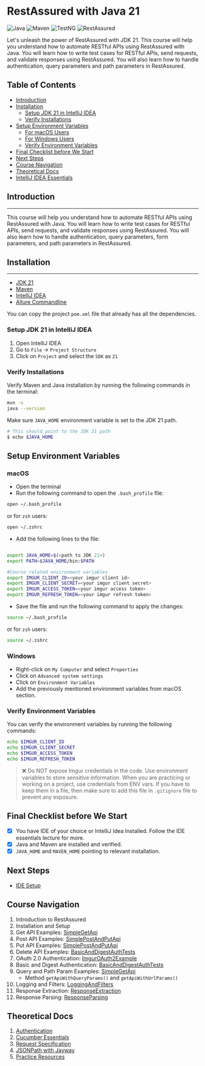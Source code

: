 # RestAssured with Java 21

![Java](https://img.shields.io/badge/Java-21-blue.svg?style=for-the-badge&logo=openjdk&logoColor=black&labelColor=ED8B00)
![Maven](https://img.shields.io/badge/Maven-3.9.5-blue?logo=apachemaven&logoColor=black&labelColor=C71A36&style=for-the-badge)
![TestNG](https://img.shields.io/badge/TestNG-7.10.2-blue?logo=testng&labelColor=CD6532&style=for-the-badge)
![RestAssured](https://img.shields.io/badge/RestAssured-5.4.0-blue?labelColor=00A86B&style=for-the-badge)

Let's unleash the power of RestAssured with JDK 21. This course will help you understand how to automate RESTful APIs
using RestAssured with Java. You will learn how to write test cases for RESTful APIs, send requests, and validate
responses using RestAssured. You will also learn how to handle authentication, query parameters and path parameters in
RestAssured.

## Table of Contents

- [Introduction](#introduction)
- [Installation](#installation)
  - [Setup JDK 21 in IntelliJ IDEA](#setup-jdk-21-in-intellij-idea)
  - [Verify Installations](#verify-installations)
- [Setup Environment Variables](#setup-environment-variables)
  - [For macOS Users](#macos)
  - [For Windows Users](#windows)
  - [Verify Environment Variables](#verify-environment-variables)
- [Final Checklist before We Start](#final-checklist-before-we-start)
- [Next Steps](#next-steps)
- [Course Navigation](#course-navigation)
- [Theoretical Docs](#theoretical-docs)
- [IntelliJ IDEA Essentials](course-resources/intellij-essentials.md)

## Introduction

***

This course will help you understand how to automate RESTful APIs using RestAssured with Java. You will learn how to
write test cases for RESTful APIs, send requests, and validate responses using RestAssured. You will also learn how to
handle authentication, query parameters, form parameters, and path parameters in RestAssured.

## Installation

***

- [JDK 21](https://www.oracle.com/java/technologies/downloads/)
- [Maven](https://maven.apache.org/download.cgi)
- [IntelliJ IDEA](https://www.jetbrains.com/idea/download/)
- [Allure Commandline](https://allurereport.org/docs/install/)

You can copy the project `pom.xml` file that already has all the dependencies.

### Setup JDK 21 in IntelliJ IDEA

1. Open IntelliJ IDEA
2. Go to `File` -> `Project Structure`
3. Click on `Project` and select the `SDK` as `21`

### Verify Installations

Verify Maven and Java installation by running the following commands in the terminal:

```bash
mvn -v
java --version
```

Make sure `JAVA_HOME` environment variable is set to the JDK 21 path.

```bash
# This should point to the JDK 21 path
$ echo $JAVA_HOME

```

## Setup Environment Variables

### macOS

- Open the terminal
- Run the following command to open the `.bash_profile` file:

```bash
open ~/.bash_profile
```

or for `zsh` users:

```bash
open ~/.zshrc
```

- Add the following lines to the file:

```bash

export JAVA_HOME=$(<path to JDK 21>)
export PATH=$JAVA_HOME/bin:$PATH

#Course related environment variables
export IMGUR_CLIENT_ID=<your imgur client id>
export IMGUR_CLIENT_SECRET=<your imgur client secret>
export IMGUR_ACCESS_TOKEN=<your imgur access token>
export IMGUR_REFRESH_TOKEN=<your imgur refresh token>

```

- Save the file and run the following command to apply the changes:

```bash
source ~/.bash_profile
```

or for `zsh` users:

```bash
source ~/.zshrc
```

### Windows

- Right-click on `My Computer` and select `Properties`
- Click on `Advanced system settings`
- Click on `Environment Variables`
- Add the previously mentioned environment variables from macOS section.

### Verify Environment Variables

You can verify the environment variables by running the following commands:

```bash
echo $IMGUR_CLIENT_ID
echo $IMGUR_CLIENT_SECRET
echo $IMGUR_ACCESS_TOKEN
echo $IMGUR_REFRESH_TOKEN
```

> ❌ Do NOT expose Imgur credentials in the code. Use environment variables to store sensitive information. When you are
> practicing
> or working on a project, use credentials from ENV vars. If you have to keep them in a file, then make sure to add this
> file in `.gitignore` file to prevent any exposure.

## Final Checklist before We Start

- [x] You have IDE of your choice or IntelliJ Idea Installed. Follow the IDE essentials lecture for more.
- [x] Java and Maven are installed and verified.
- [x] `JAVA_HOME` and `MAVEN_HOME` pointing to relevant installation.

## Next Steps

- [IDE Setup](course-resources/intellij-essentials.md)

## Course Navigation

1. Introduction to RestAssured
2. Installation and Setup
3. Get API Examples: [SimpleGetApi](/src/test/java/practiceTests/SimpleGetApi.java)
4. Post API Examples: [SimplePostAndPutApi](/src/test/java/practiceTests/SimplePostApi.java)
5. Put API Examples: [SimplePostAndPutApi](/src/test/java/practiceTests/SimplePutApi.java)
6. Delete API Examples: [BasicAndDigestAuthTests](/src/test/java/practiceTests/auth/BasicAndDigestAuthTests.java)
7. OAuth 2.0 Authentication: [ImgurOAuth2Example](/src/test/java/practiceTests/auth/ImgurOAuth2ExampleTests.java)
8. Basic and Digest
   Authentication: [BasicAndDigestAuthTests](/src/test/java/practiceTests/auth/BasicAndDigestAuthTests.java)
9. Query and Path Param Examples: [SimpleGetApi](/src/test/java/practiceTests/SimpleGetApi.java)
    - Method `getApiWithQueryParams()` and `getApiWithUrlParams()`
10. Logging and Filters: [LoggingAndFilters](/src/test/java/practiceTests/LoggingAndFilters.java)
11. Response Extraction: [ResponseExtraction](/src/test/java/practiceTests/ResponseExtraction.java)
12. Response Parsing: [ResponseParsing](/src/test/java/practiceTests/ResponseParsing.java)

## Theoretical Docs

1. [Authentication](course-resources/auth.md)
2. [Cucumber Essentials](course-resources/cucumber-essentials.md)
3. [Request Specification](course-resources/request-spec.md)
4. [JSONPath with Jayway](course-resources/jsonpaths.md)
5. [Practice Resources](course-resources/practice-resources.md)
